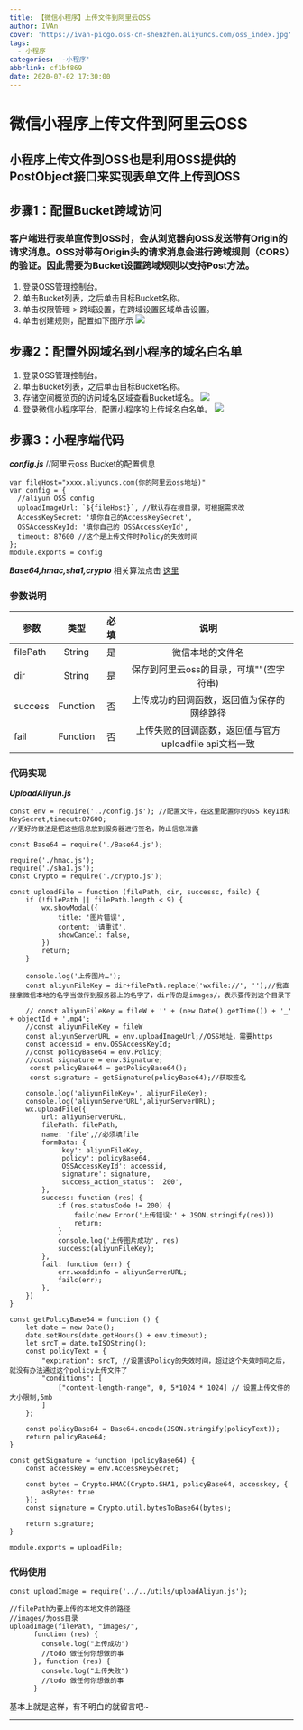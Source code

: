 ```yaml
---
title: 【微信小程序】上传文件到阿里云OSS
author: IVAn
cover: 'https://ivan-picgo.oss-cn-shenzhen.aliyuncs.com/oss_index.jpg'
tags:
  - 小程序
categories: '-小程序'
abbrlink: cf1bf869
date: 2020-07-02 17:30:00
---
```

# 微信小程序上传文件到阿里云OSS

## 小程序上传文件到OSS也是利用OSS提供的PostObject接口来实现表单文件上传到OSS

## 步骤1：配置Bucket跨域访问
###  客户端进行表单直传到OSS时，会从浏览器向OSS发送带有Origin的请求消息。OSS对带有Origin头的请求消息会进行跨域规则（CORS）的验证。因此需要为Bucket设置跨域规则以支持Post方法。

1. 登录OSS管理控制台。
2. 单击Bucket列表，之后单击目标Bucket名称。
3. 单击权限管理 > 跨域设置，在跨域设置区域单击设置。
4. 单击创建规则，配置如下图所示
![](https://static-aliyun-doc.oss-cn-hangzhou.aliyuncs.com/assets/img/zh-CN/0520621951/p12308.png)

## 步骤2：配置外网域名到小程序的域名白名单
1. 登录OSS管理控制台。
2. 单击Bucket列表，之后单击目标Bucket名称。
3. 存储空间概览页的访问域名区域查看Bucket域名。
![](https://static-aliyun-doc.oss-cn-hangzhou.aliyuncs.com/assets/img/zh-CN/0520621951/p62609.png)
4. 登录微信小程序平台，配置小程序的上传域名白名单。
![](https://static-aliyun-doc.oss-cn-hangzhou.aliyuncs.com/assets/img/zh-CN/0520621951/p62625.png)

## 步骤3：小程序端代码

***config.js***  //阿里云oss Bucket的配置信息
```
var fileHost="xxxx.aliyuncs.com(你的阿里云oss地址)"
var config = {
  //aliyun OSS config
  uploadImageUrl: `${fileHost}`, //默认存在根目录，可根据需求改
  AccessKeySecret: '填你自己的AccessKeySecret',
  OSSAccessKeyId: '填你自己的 OSSAccessKeyId',
  timeout: 87600 //这个是上传文件时Policy的失效时间
};
module.exports = config
```

***Base64,hmac,sha1,crypto*** 相关算法点击 [这里](https://github.com/IVanMissAya/weixinFileToAliYunOss)

### 参数说明

|参数|类型|必填|说明|
|--|:--:|:--:|:--:|
|filePath|String|是|微信本地的文件名|
|dir|String|是|保存到阿里云oss的目录，可填""(空字符串)|
|success|Function|否|上传成功的回调函数，返回值为保存的网络路径|
|fail|Function|否|上传失败的回调函数，返回值与官方uploadfile api文档一致|

### 代码实现

***UploadAliyun.js***
```
const env = require('../config.js'); //配置文件，在这里配置你的OSS keyId和KeySecret,timeout:87600;
//更好的做法是把这些信息放到服务器进行签名，防止信息泄露

const Base64 = require('./Base64.js');

require('./hmac.js');
require('./sha1.js');
const Crypto = require('./crypto.js');

const uploadFile = function (filePath, dir, successc, failc) {
    if (!filePath || filePath.length < 9) {
        wx.showModal({
            title: '图片错误',
            content: '请重试',
            showCancel: false,
        })
        return;
    }

    console.log('上传图片…');
    const aliyunFileKey = dir+filePath.replace('wxfile://', '');//我直接拿微信本地的名字当做传到服务器上的名字了，dir传的是images/，表示要传到这个目录下

    // const aliyunFileKey = fileW + '' + (new Date().getTime()) + '_' + objectId + '.mp4';
    //const aliyunFileKey = fileW 
    const aliyunServerURL = env.uploadImageUrl;//OSS地址，需要https
    const accessid = env.OSSAccessKeyId;
    //const policyBase64 = env.Policy;
    //const signature = env.Signature;
     const policyBase64 = getPolicyBase64();
     const signature = getSignature(policyBase64);//获取签名

    console.log('aliyunFileKey=', aliyunFileKey);
    console.log('aliyunServerURL',aliyunServerURL);
    wx.uploadFile({
        url: aliyunServerURL,
        filePath: filePath,
        name: 'file',//必须填file
        formData: {
            'key': aliyunFileKey,
            'policy': policyBase64,           
            'OSSAccessKeyId': accessid,
            'signature': signature,           
            'success_action_status': '200',
        },
        success: function (res) {
            if (res.statusCode != 200) {
                failc(new Error('上传错误:' + JSON.stringify(res)))
                return;
            }
            console.log('上传图片成功', res)
            successc(aliyunFileKey);
        },
        fail: function (err) {
            err.wxaddinfo = aliyunServerURL;
            failc(err);
        },
    })
}

const getPolicyBase64 = function () {
    let date = new Date();
    date.setHours(date.getHours() + env.timeout);
    let srcT = date.toISOString();
    const policyText = {
        "expiration": srcT, //设置该Policy的失效时间，超过这个失效时间之后，就没有办法通过这个policy上传文件了 
        "conditions": [
            ["content-length-range", 0, 5*1024 * 1024] // 设置上传文件的大小限制,5mb
        ]
    };

    const policyBase64 = Base64.encode(JSON.stringify(policyText));
    return policyBase64;
}

const getSignature = function (policyBase64) {
    const accesskey = env.AccessKeySecret;

    const bytes = Crypto.HMAC(Crypto.SHA1, policyBase64, accesskey, {
        asBytes: true
    });
    const signature = Crypto.util.bytesToBase64(bytes);

    return signature;
}

module.exports = uploadFile;
```

### 代码使用

```
const uploadImage = require('../../utils/uploadAliyun.js');

//filePath为要上传的本地文件的路径
//images/为oss目录
uploadImage(filePath, "images/",
      function (res) {
        console.log("上传成功")
        //todo 做任何你想做的事
      }, function (res) {
        console.log("上传失败")
        //todo 做任何你想做的事
      }
```

基本上就是这样，有不明白的就留言吧~

---